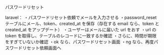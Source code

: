 パスワードリセット

laravel：
・パスワードリセット依頼でメールを入力させる
・password_reset テーブルにメール、token、created_at を保存（存在する email なら、token と created_at をアップデート）
・ユーザーはメールに届いた url をおす
・url の token を取得し、テーブルのレコードに一致するか確認
・さらに、時間が期限をすぎていないか確認
・ok なら、パスワードリセット画面
・ng なら、再度パスワードリセット依頼画面へ
